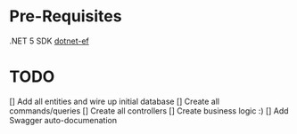# Pre-Requisites

.NET 5 SDK
[dotnet-ef](https://docs.microsoft.com/en-us/ef/core/cli/dotnet)

# TODO

[] Add all entities and wire up initial database
[] Create all commands/queries
[] Create all controllers
[] Create business logic :)
[] Add Swagger auto-documenation